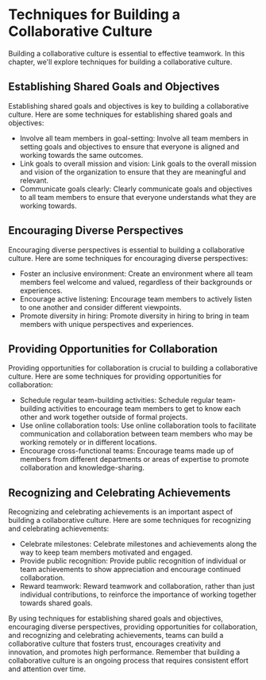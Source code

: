 Techniques for Building a Collaborative Culture
============================================================================================

Building a collaborative culture is essential to effective teamwork. In this chapter, we'll explore techniques for building a collaborative culture.

Establishing Shared Goals and Objectives
----------------------------------------

Establishing shared goals and objectives is key to building a collaborative culture. Here are some techniques for establishing shared goals and objectives:

* Involve all team members in goal-setting: Involve all team members in setting goals and objectives to ensure that everyone is aligned and working towards the same outcomes.
* Link goals to overall mission and vision: Link goals to the overall mission and vision of the organization to ensure that they are meaningful and relevant.
* Communicate goals clearly: Clearly communicate goals and objectives to all team members to ensure that everyone understands what they are working towards.

Encouraging Diverse Perspectives
--------------------------------

Encouraging diverse perspectives is essential to building a collaborative culture. Here are some techniques for encouraging diverse perspectives:

* Foster an inclusive environment: Create an environment where all team members feel welcome and valued, regardless of their backgrounds or experiences.
* Encourage active listening: Encourage team members to actively listen to one another and consider different viewpoints.
* Promote diversity in hiring: Promote diversity in hiring to bring in team members with unique perspectives and experiences.

Providing Opportunities for Collaboration
-----------------------------------------

Providing opportunities for collaboration is crucial to building a collaborative culture. Here are some techniques for providing opportunities for collaboration:

* Schedule regular team-building activities: Schedule regular team-building activities to encourage team members to get to know each other and work together outside of formal projects.
* Use online collaboration tools: Use online collaboration tools to facilitate communication and collaboration between team members who may be working remotely or in different locations.
* Encourage cross-functional teams: Encourage teams made up of members from different departments or areas of expertise to promote collaboration and knowledge-sharing.

Recognizing and Celebrating Achievements
----------------------------------------

Recognizing and celebrating achievements is an important aspect of building a collaborative culture. Here are some techniques for recognizing and celebrating achievements:

* Celebrate milestones: Celebrate milestones and achievements along the way to keep team members motivated and engaged.
* Provide public recognition: Provide public recognition of individual or team achievements to show appreciation and encourage continued collaboration.
* Reward teamwork: Reward teamwork and collaboration, rather than just individual contributions, to reinforce the importance of working together towards shared goals.

By using techniques for establishing shared goals and objectives, encouraging diverse perspectives, providing opportunities for collaboration, and recognizing and celebrating achievements, teams can build a collaborative culture that fosters trust, encourages creativity and innovation, and promotes high performance. Remember that building a collaborative culture is an ongoing process that requires consistent effort and attention over time.
